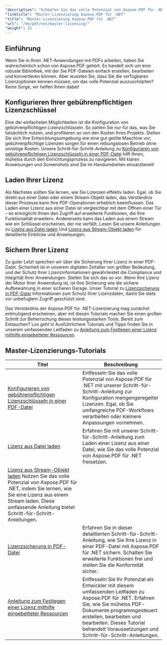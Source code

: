 ```yaml
---
"description": "Schöpfen Sie das volle Potenzial von Aspose.PDF für .NET mit ausführlichen Tutorials zur Lizenzierung, Sicherstellung der Konformität und Optimierung Ihrer PDF-Workflows."
"linktitle": "Master-Lizenzierung Aspose.PDF für .NET"
"title": "Master-Lizenzierung Aspose.PDF für .NET"
"url": "/de/pdf/net/master-licensing/"
"weight": 21
---
```


## Einführung

Wenn Sie in Ihren .NET-Anwendungen mit PDFs arbeiten, haben Sie wahrscheinlich schon von Aspose.PDF gehört. Es handelt sich um eine robuste Bibliothek, mit der Sie PDF-Dateien einfach erstellen, bearbeiten und konvertieren können. Aber wussten Sie, dass Sie die verfügbaren Lizenzoptionen kennen müssen, um das volle Potenzial auszuschöpfen? Keine Sorge, wir helfen Ihnen dabei!

## Konfigurieren Ihrer gebührenpflichtigen Lizenzschlüssel
Eine der einfachsten Möglichkeiten ist die Konfiguration von gebührenpflichtigen Lizenzschlüsseln. So zahlen Sie nur für das, was Sie tatsächlich nutzen, und profitieren so von den Kosten Ihres Projekts. Stellen Sie sich Ihre Entwicklungsumgebung wie eine gut geölte Maschine vor; gebührenpflichtige Lizenzen sorgen für einen reibungslosen Betrieb ohne unnötige Kosten. Unsere Schritt-für-Schritt-Anleitung zu [Konfigurieren von gebührenpflichtigen Lizenzschlüsseln in einer PDF-Datei](./configureing-metered-license-keys/) hilft Ihnen, mühelos durch den Einrichtungsprozess zu navigieren. Mit klaren Anweisungen und Screenshots sind Sie im Handumdrehen einsatzbereit!

## Laden Ihrer Lizenz
Als Nächstes sollten Sie lernen, wie Sie Lizenzen effektiv laden. Egal, ob Sie direkt aus einer Datei oder einem Stream-Objekt laden, das Verständnis dieser Prozesse kann Ihre PDF-Operationen erheblich beeinflussen. Das Laden einer Lizenz aus einer Datei ist vergleichbar mit dem Öffnen einer Tür – es ermöglicht Ihnen den Zugriff auf erweiterte Funktionen, die Ihre Funktionalität erweitern. Andererseits kann das Laden aus einem Stream wie ein Schlüssel erscheinen, der nie verfällt. Lesen Sie unsere Anleitungen zu [Lizenz aus Datei laden](./loading-license-from-file/) Und [Lizenz aus Stream-Objekt laden](./loading-license-from-stream-object/) für detaillierte Einblicke und Anweisungen.

## Sichern Ihrer Lizenz
Zu guter Letzt sprechen wir über die Sicherung Ihrer Lizenz in einer PDF-Datei. Sicherheit ist in unserem digitalen Zeitalter von größter Bedeutung, und der Schutz Ihrer Lizenzinformationen gewährleistet die Compliance und Integrität Ihrer Anwendungen. Stellen Sie sich das so vor: Wenn Ihre Lizenz der Motor Ihrer Anwendung ist, ist ihre Sicherung wie die sichere Aufbewahrung in einer sicheren Garage. Unser Tutorial zu [Lizenzsicherung in PDF-Datei](./securing-license/) Informationen zum Schutz Ihrer Lizenzdaten, damit Sie stets vor unbefugtem Zugriff geschützt sind.

Das Verständnis der Aspose.PDF für .NET-Lizenzierung mag zunächst entmutigend erscheinen, aber mit diesen Tutorials machen Sie einen großen Schritt zur Beherrschung dieses leistungsstarken Tools. Bereit zum Eintauchen? Los geht's! Ausführlichere Tutorials und Tipps finden Sie in unserem umfassenden Leitfaden zu [Anleitung zum Festlegen einer Lizenz mithilfe eingebetteter Ressourcen](./guide-to-set-license-using-embedded-resource/). 


## Master-Lizenzierungs-Tutorials
| Titel | Beschreibung |
| --- | --- | 
| [Konfigurieren von gebührenpflichtigen Lizenzschlüsseln in einer PDF-Datei](./configureing-metered-license-keys/) | Entfesseln Sie das volle Potenzial von Aspose.PDF für .NET mit unserer Schritt-für-Schritt-Anleitung zur Konfiguration mengengeregelter Lizenzen. Egal, ob Sie umfangreiche PDF-Workflows verarbeiten oder kleinere Anpassungen vornehmen. |  
| [Lizenz aus Datei laden](./loading-license-from-file/) | Erfahren Sie mit unserer Schritt-für-Schritt-Anleitung zum Laden einer Lizenz aus einer Datei, wie Sie das volle Potenzial von Aspose.PDF für .NET freisetzen. |  
| [Lizenz aus Stream-Objekt laden](./loading-license-from-stream-object/) Nutzen Sie das volle Potenzial von Aspose.PDF für .NET, indem Sie lernen, wie Sie eine Lizenz aus einem Stream laden. Diese umfassende Anleitung bietet Schritt-für-Schritt-Anleitungen. |  
| [Lizenzsicherung in PDF-Datei](./securing-license/) | Erfahren Sie in dieser detaillierten Schritt-für-Schritt-Anleitung, wie Sie Ihre Lizenz in einer PDF-Datei mit Aspose.PDF für .NET sichern. Schalten Sie erweiterte Funktionen frei und stellen Sie die Konformität sicher. |  
| [Anleitung zum Festlegen einer Lizenz mithilfe eingebetteter Ressourcen](./guide-to-set-license-using-embedded-resource/) | Entfesseln Sie Ihr Potenzial als Entwickler mit diesem umfassenden Leitfaden zu Aspose.PDF für .NET. Erfahren Sie, wie Sie mühelos PDF-Dokumente programmgesteuert erstellen, bearbeiten und bearbeiten. Dieses Tutorial behandelt Voraussetzungen und Schritt-für-Schritt-Anleitungen. |